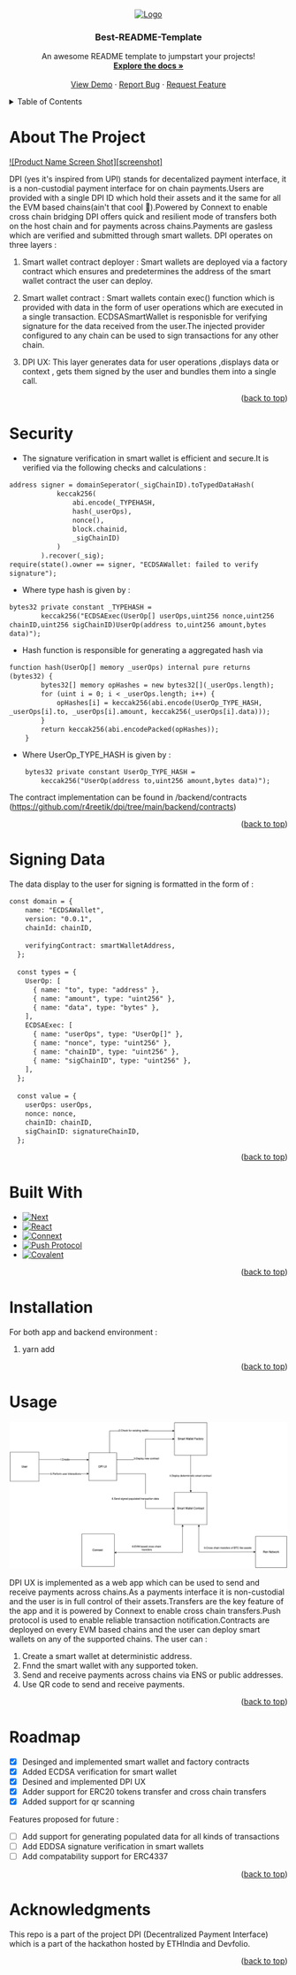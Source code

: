 <!-- Improved compatibility of back to top link: See: https://github.com/othneildrew/Best-README-Template/pull/73 -->
<a name="WARP"></a>
<!--
*** Thanks for checking out the Best-README-Template. If you have a suggestion
*** that would make this better, please fork the repo and create a pull request
*** or simply open an issue with the tag "enhancement".
*** Don't forget to give the project a star!
*** Thanks again! Now go create something AMAZING! :D
-->



<!-- PROJECT SHIELDS -->
<!--
*** I'm using markdown "reference style" links for readability.
*** Reference links are enclosed in brackets [ ] instead of parentheses ( ).
*** See the bottom of this document for the declaration of the reference variables
*** for contributors-url, forks-url, etc. This is an optional, concise syntax you may use.
*** https://www.markdownguide.org/basic-syntax/#reference-style-links
-->
<!-- [![Contributors][contributors-shield]][contributors-url]
[![Forks][forks-shield]][forks-url]
[![Stargazers][stars-shield]][stars-url]
[![Issues][issues-shield]][issues-url]
[![MIT License][license-shield]][license-url]
[![LinkedIn][linkedin-shield]][linkedin-url] -->



<!-- PROJECT LOGO -->
<br />
<div align="center">
  <a href="https://github.com/othneildrew/Best-README-Template">
    <img src="images/logo.png" alt="Logo" width="80" height="80">
  </a>

  <h3 align="center">Best-README-Template</h3>

  <p align="center">
    An awesome README template to jumpstart your projects!
    <br />
    <a href="https://github.com/othneildrew/Best-README-Template"><strong>Explore the docs »</strong></a>
    <br />
    <br />
    <a href="https://github.com/othneildrew/Best-README-Template">View Demo</a>
    ·
    <a href="https://github.com/othneildrew/Best-README-Template/issues">Report Bug</a>
    ·
    <a href="https://github.com/othneildrew/Best-README-Template/issues">Request Feature</a>
  </p>
</div>



<!-- TABLE OF CONTENTS -->
<details>
  <summary>Table of Contents</summary>
  <ol>
    <li>
      <a href="#about-the-project">About The Project</a>
       <ul>
        <li><a href="#security">Security</a></li>
        <li><a href="#signing-data">Signing Data</a></li>
      </ul>
    </li>
    <li>
      <a href="#getting-started">Getting Started</a>
    </li>
    <li><a href="#usage">Usage</a></li>
    <li><a href="#roadmap">Roadmap</a></li>
    <li><a href="#built-with">Built With</a></li>
  </ol>
</details>



<!-- ABOUT THE PROJECT -->
# About The Project

[![Product Name Screen Shot][screenshot]](https://example.com)

DPI (yes it's inspired from UPI) stands for decentalized payment interface, it is a non-custodial payment interface for on chain payments.Users are provided with a single DPI ID which hold their assets and it the same for all the EVM based chains(ain't that cool 🤯).Powered by Connext to enable cross chain bridging DPI offers quick and resilient mode of transfers both on the host chain and for payments across chains.Payments are gasless which are verified and submitted through smart wallets.
DPI operates on three layers :
1. Smart wallet contract deployer :
Smart wallets are deployed via a factory contract which ensures and predetermines the address of the smart wallet contract the user can deploy.
1. Smart wallet contract : 
Smart wallets contain exec() function which is provided with data in the form of user operations which are executed in a single transaction. ECDSASmartWallet is responisble for verifying signature for the data received from the user.The injected provider configured to any chain can be used to sign transactions for any other chain.

1. DPI UX:
This layer generates data for user operations ,displays data or context , gets them signed by the user and bundles them into a single call.

<p align="right">(<a href="#readme-top">back to top</a>)</p>

<!-- SECURITY VERIFICATIONS -->
# Security

- The signature verification in smart wallet is efficient and secure.It is verified via the following checks and calculations :
```
address signer = domainSeperator(_sigChainID).toTypedDataHash(
            keccak256(
                abi.encode(_TYPEHASH,
                hash(_userOps),
                nonce(), 
                block.chainid, 
                _sigChainID)
            )
        ).recover(_sig);
require(state().owner == signer, "ECDSAWallet: failed to verify signature");

```

- Where type hash is given by :
```
bytes32 private constant _TYPEHASH =
        keccak256("ECDSAExec(UserOp[] userOps,uint256 nonce,uint256 chainID,uint256 sigChainID)UserOp(address to,uint256 amount,bytes data)");
```

- Hash function is responsible for generating a aggregated hash via 
```
function hash(UserOp[] memory _userOps) internal pure returns (bytes32) {
        bytes32[] memory opHashes = new bytes32[](_userOps.length);
        for (uint i = 0; i < _userOps.length; i++) {
            opHashes[i] = keccak256(abi.encode(UserOp_TYPE_HASH, _userOps[i].to, _userOps[i].amount, keccak256(_userOps[i].data)));
        }
        return keccak256(abi.encodePacked(opHashes));
    }
```
- Where UserOp_TYPE_HASH is given by :
```
    bytes32 private constant UserOp_TYPE_HASH =
        keccak256("UserOp(address to,uint256 amount,bytes data)");
```

The contract implementation can be found in /backend/contracts (https://github.com/r4reetik/dpi/tree/main/backend/contracts)
<p align="right">(<a href="#readme-top">back to top</a>)</p>

<!--SIGNING DATA -->
# Signing Data

The data display to the user for signing is formatted in the form of :
```
const domain = {
    name: "ECDSAWallet",
    version: "0.0.1",
    chainId: chainID,

    verifyingContract: smartWalletAddress,
  };

  const types = {
    UserOp: [
      { name: "to", type: "address" },
      { name: "amount", type: "uint256" },
      { name: "data", type: "bytes" },
    ],
    ECDSAExec: [
      { name: "userOps", type: "UserOp[]" },
      { name: "nonce", type: "uint256" },
      { name: "chainID", type: "uint256" },
      { name: "sigChainID", type: "uint256" },
    ],
  };

  const value = {
    userOps: userOps,
    nonce: nonce,
    chainID: chainID,
    sigChainID: signatureChainID,
  };

```
<p align="right">(<a href="#readme-top">back to top</a>)</p>

# Built With

* [![Next][Next.js]][Next-url]
* [![React][React.js]][React-url]
* [![Connext][connext]][connext-url]
* [![Push Protocol][push]][push-protocol-url]
* [![Covalent][covalent]][covalent-url]

<p align="right">(<a href="#readme-top">back to top</a>)</p>

# Installation

For both app and backend environment :

1. yarn add

<p align="right">(<a href="#readme-top">back to top</a>)</p>

<!-- USAGE EXAMPLES -->
# Usage
![Architecture Diagram][architecture]

DPI UX is implemented as a web app which can be used to send and receive payments across chains.As a payments interface it is non-custodial and the user is in full control of their assets.Transfers are the key feature of the app and it is powered by Connext to enable cross chain transfers.Push protocol is used to enable reliable transaction notification.Contracts are deployed on every EVM based chains and the user can deploy smart wallets on any of the supported chains.
The user can :
1. Create a smart wallet at deterministic address.
2. Fnnd the smart wallet with any supported token.
3. Send and receive payments across chains via ENS or public addresses.
4. Use QR code to send and receive payments.

<p align="right">(<a href="#readme-top">back to top</a>)</p>

<!-- ROADMAP -->
# Roadmap

- [x] Desinged and implemented smart wallet and factory contracts
- [x] Added ECDSA verification for smart wallet
- [x] Desined and implemented DPI UX
- [x] Adder support for ERC20 tokens transfer and cross chain transfers
- [x] Added support for qr scanning

Features proposed for future :
- [ ] Add support for generating populated data for all kinds of transactions
- [ ] Add EDDSA signature verification in smart wallets
- [ ] Add compatability support for ERC4337

<p align="right">(<a href="#readme-top">back to top</a>)</p>

<!-- ACKNOWLEDGMENTS -->
# Acknowledgments

This repo is a part of the project DPI (Decentralized Payment Interface) which is a part of the hackathon hosted by ETHIndia and Devfolio.

<p align="right">(<a href="#readme-top">back to top</a>)</p>


<!-- MARKDOWN LINKS & IMAGES -->
<!-- https://www.markdownguide.org/basic-syntax/#reference-style-links -->

[product-screenshot]: images/screenshot.png
[Next.js]: https://img.shields.io/badge/next.js-000000?style=for-the-badge&logo=nextdotjs&logoColor=white
[Next-url]: https://nextjs.org/
[React.js]: https://img.shields.io/badge/React-20232A?style=for-the-badge&logo=react&logoColor=61DAFB
[React-url]: https://reactjs.org/
[connext]:https://img.shields.io/badge/-Connext-green
[connext-url]:https://www.connext.network
[push-protocol-url]:https://push.org
[push]:https://img.shields.io/badge/-Push-yellow
[covalent-url]:https://www.covalenthq.com
[covalent]:https://img.shields.io/badge/-Covalent-blue
[architecture]: images/architecture.png

